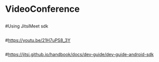 # VideoConference
##
#Using JitsiMeet  sdk
##
#https://youtu.be/21H7uPS8_3Y
##
#https://jitsi.github.io/handbook/docs/dev-guide/dev-guide-android-sdk
